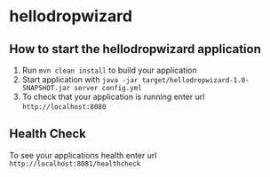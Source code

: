 # hellodropwizard

How to start the hellodropwizard application
---

1. Run `mvn clean install` to build your application
1. Start application with `java -jar target/hellodropwizard-1.0-SNAPSHOT.jar server config.yml`
1. To check that your application is running enter url `http://localhost:8080`

Health Check
---

To see your applications health enter url `http://localhost:8081/healthcheck`
   